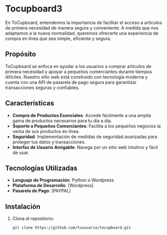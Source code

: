 # Tocupboard3
En ToCupboard, entendemos la importancia de facilitar el acceso a artículos de primera necesidad de manera segura y conveniente. A medida que nos adaptamos a la nueva normalidad, queremos ofrecerte una experiencia de compra en línea que sea simple, eficiente y segura.
## Propósito

ToCupboard se enfoca en ayudar a los usuarios a comprar artículos de primera necesidad y apoyar a pequeños comerciantes durante tiempos difíciles. Nuestro sitio web está construido con tecnología moderna y cuenta con una API de pasarela de pago segura para garantizar transacciones seguras y confiables.

## Características

- **Compra de Productos Esenciales**: Accede fácilmente a una amplia gama de productos necesarios para tu día a día.
- **Soporte a Pequeños Comerciantes**: Facilita a los pequeños negocios la venta de sus productos en línea.
- **Seguridad**: Implementación de medidas de seguridad avanzadas para proteger tus datos y transacciones.
- **Interfaz de Usuario Amigable**: Navega por un sitio web intuitivo y fácil de usar.

## Tecnologías Utilizadas

- **Lenguaje de Programación**: Python o Wordpress
- **Plataforma de Desarrollo**: [Wordpress]
- **Pasarela de Pago**: [PAYPAL]

## Instalación

1. Clona el repositorio:
   ```bash
   git clone https://github.com/tuusuario/tocupboard.git
